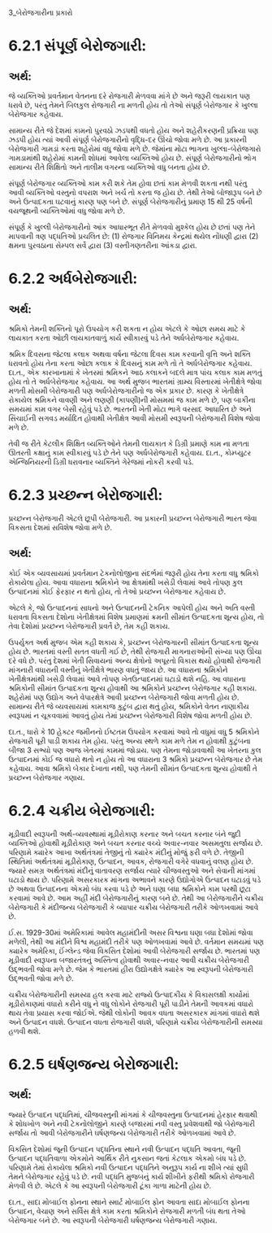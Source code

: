 3_બેરોજગારીના પ્રકારો

# 6.2.1 સંપૂર્ણ બેરોજગારી:

## અર્થ:
જે વ્યક્તિઓ પ્રવર્તમાન વેતનના દરે રોજગારી મેળવવા માંગે છે અને જરૂરી લાયકાત પણ ધરાવે છે, પરંતુ તેમને બિલકુલ રોજગારી ના મળતી હોય તો તેઓ સંપૂર્ણ બેરોજગાર કે ખુલ્લા બેરોજગાર કહેવાય.

સામાન્ય રીતે જે દેશમાં કામનો પુરવઠો ઝડપથી વધતો હોય અને શહેરીકરણની પ્રક્રિયા પણ ઝડપી હોય ત્યાં આવી સંપૂર્ણ બેરોજગારીનો વૃદ્ધિ-દર ઊંચો જોવા મળે છે. આ પ્રકારની બેરોજગારી ગામડાં કરતા શહેરોમાં વધુ જોવા મળે છે. જેમાંના મોટા ભાગના ખુલ્લા-બેરોજગારો ગામડામાંથી શહેરોમાં કામની શોધમાં આવેલા વ્યક્તિઓ હોય છે. સંપૂર્ણ બેરોજગારીનો ભોગ સામાન્ય રીતે શિક્ષિતો અને તાલીમ વગરના વ્યક્તિઓ વધુ બનતા હોય છે.

સંપૂર્ણ બેરોજગાર વ્યક્તિઓ કામ કરી શકે તેમ હોવા છતાં કામ મેળવી શકતા નથી પરંતુ આવી વ્યક્તિઓ વસ્તુનો વપરાશ અને ખર્ચ તો કરતા જ હોય છે. તેથી તેઓ બોજારૂપ બને છે અને ઉત્પાદકતા ઘટવાનું કારણ પણ બને છે. સંપૂર્ણ બેરોજગારીનું પ્રમાણ 15 થી 25 વર્ષની વયજૂથની વ્યક્તિઓમાં વધુ જોવા મળે છે.

સંપૂર્ણ કે ખુલ્લી બેરોજગારીનો આંક આધારભૂત રીતે મેળવવો મુશ્કેલ હોય છે છતાં પણ તેને માપવાની ત્રણ પદ્ધતિઓ પ્રચલિત છે:
(1) રોજગાર વિનિમય કેન્દ્રમાં થયેલ નોંધણી દ્વારા (2) ક્ષમના પુરવઠાના સેમ્પલ સર્વે દ્વારા (3) વસ્તીગણતરીના આંકડા દ્વારા.

# 6.2.2 અર્ધબેરોજગારી:

## અર્થ:
શ્રમિકો તેમની શક્તિનો પૂરો ઉપયોગ કરી શકતા ન હોય એટલે કે ઓછા સમય માટે કે લાયકાત કરતા ઓછી લાયકાતવાળું કાર્ય સ્વીકારવું પડે તેને અર્ધબેરોજગાર કહેવાય.

શ્રમિક દિવસના જેટલા કલાક અથવા વર્ષના જેટલા દિવસ કામ કરવાની વૃત્તિ અને શક્તિ ધરાવતો હોય તેના કરતા ઓછા કલાક કે દિવસનું કામ મળે તો તે અર્ધબેરોજગાર કહેવાય. દા.ત., એક કારખાનામાં કે ખેતરમાં શ્રમિકને આઠ કલાકને બદલે માત્ર પાંચ કલાક કામ મળતું હોય તો તે અર્ધબેરોજગાર કહેવાય. આ અર્થ મુજબ ભારતમાં ગ્રામ્ય વિસ્તારમાં ખેતીક્ષેત્રે જોવા મળતી મોસમી બેરોજગારી પણ અર્ધબેરોજગારીનો જ એક પ્રકાર છે. કારણ કે ખેતીક્ષેત્રે રોકાયેલ શ્રમિકને વાવણી અને લણણી (કાપણી)ની મોસમમાં જ કામ મળે છે, પણ બાકીના સમયમાં કામ વગર બેસી રહેવું પડે છે. ભારતની ખેતી મોટા ભાગે વરસાદ આધારિત છે અને સિંચાઈની સગવડ મર્યાદિત હોવાથી ખેતીક્ષેત્ર આવી મોસમી સ્વરૂપની બેરોજગારી વિશેષ જોવા મળે છે.

તેવી જ રીતે કેટલીક શિક્ષિત વ્યક્તિઓને તેમની લાયકાત કે ડિગ્રી પ્રમાણે કામ ના મળતા ઊતરતી કક્ષાનું કામ સ્વીકારવું પડે છે તેને પણ અર્ધબેરોજગારી કહેવાય. દા.ત., કોમ્પ્યુટર એન્જિનિયરની ડિગ્રી ધરાવનાર વ્યક્તિને ગેરેજમાં નોકરી કરવી પડે.

# 6.2.3 પ્રચ્છન્ન બેરોજગારી:

પ્રચ્છન્ન બેરોજગારી એટલે છૂપી બેરોજગારી. આ પ્રકારની પ્રચ્છન્ન બેરોજગારી ભારત જેવા વિકસતા દેશમાં સવિશેષ જોવા મળે છે.

## અર્થ:
કોઈ એક વ્યવસાયમાં પ્રવર્તમાન ટેકનોલોજીના સંદર્ભમાં જરૂરી હોય તેના કરતા વધુ શ્રમિકો રોકાયેલા હોય. આવા વધારાના શ્રમિકોને આ ક્ષેત્રમાંથી ખસેડી લેવામાં આવે તોપણ કુલ ઉત્પાદનમાં કોઈ ફેરફાર ન થતો હોય, તો તેઓ પ્રચ્છન્ન બેરોજગાર કહેવાય છે.

એટલે કે, જો ઉત્પાદનનાં સાધનો અને ઉત્પાદનની ટેકનિક આપેલી હોય અને અતિ વસ્તી ધરાવતા વિકસતા દેશોના ખેતીક્ષેત્રમાં વિશેષ પ્રમાણમાં ક્રમની સીમાંત ઉત્પાદકતા શૂન્ય હોય, તો તેવા દેશોમાં પ્રચ્છન્ન બેરોજગારી પ્રવર્તે છે, તેમ કહી શકાય.

ઉપર્યુક્ત અર્થ મુજબ એમ કહી શકાય કે, પ્રચ્છન્ન બેરોજગારની સીમાંત ઉત્પાદકતા શૂન્ય હોય છે.
ભારતમાં વસ્તી સતત વધતી ગઈ છે, તેથી રોજગારી માગનારાઓની સંખ્યા પણ ઊંચા દરે વધે છે. પરંતુ દેશમાં ખેતી સિવાયનાં અન્ય ક્ષેત્રોનો અપૂરતો વિકાસ થયો હોવાથી રોજગારી માંગનારી વધારાની વસ્તીનું ખેતીક્ષેત્રે ભારણ વધતું જાય છે. આ વધારાના શ્રમિકોને ખેતીક્ષેત્રમાંથી ખસેડી લેવામાં આવે તોપણ ખેતઉત્પાદનમાં ઘટાડો થશે નહિ. આ વધારાના શ્રમિકોની સીમાંત ઉત્પાદકતા શૂન્ય હોવાથી આ શ્રમિકોને પ્રચ્છન્ન બેરોજગાર કહી શકાય. શહેરોમાં પણ ઉદ્યોગ અને વેપારક્ષેત્રે આવી પ્રચ્છન્ન બેરોજગારી જોવા મળતી હોય છે. સામાન્ય રીતે જે વ્યવસાયમાં કામકાજ કુટુંબ દ્વારા થતું હોય, શ્રમિકોને વેતન નાણાકીય સ્વરૂપમાં ન ચૂકવવામાં આવતું હોય તેમાં પ્રચ્છન્ન બેરોજગારી વિશેષ જોવા મળતી હોય છે.

દા.ત., ધારો કે 10 હેક્ટર જમીનનો ઈષ્ટતમ ઉપયોગ કરવામાં આવે તો વધુમાં વધુ 5 શ્રમિકોને રોજગારી પૂરી પાડી શકાય તેમ હોય. પરંતુ અન્ય સ્થળે કામ મળે તેમ ન હોવાથી કુટુંબના બીજા 3 સભ્યો પણ આજ ખેતરમાં કામમાં જોડાય. પણ તેમના જોડાવવાથી આ ખેતરના કુલ ઉત્પાદનમાં કોઈ જ વધારો થતો ન હોય તો આ વધારાના 3 શ્રમિકો પ્રચ્છન્ન બેરોજગાર છે તેમ કહેવાય. આવા શ્રમિકો બેકાર દેખાતા નથી, પણ તેમની સીમાંત ઉત્પાદકતા શૂન્ય હોવાથી તે પ્રચ્છન્ન બેરોજગાર ગણાય.

# 6.2.4 ચક્રીય બેરોજગારી:

મૂડીવાદી સ્વરૂપની અર્થ-વ્યવસ્થામાં મૂડીરોકાણ કરનાર અને બચત કરનાર બંને જુદી વ્યક્તિઓ હોવાથી મૂડીરોકાણ અને બચત કરનાર વચ્ચે અવાર-નવાર અસમતુલા સર્જાય છે. પરિણામે ક્યારેક આખા અર્થતંત્રમાં તેજીનું તો ક્યારેક મંદીનું મોજું ફરી વળે છે. તેજીની સ્થિતિમાં અર્થતંત્રમાં મૂડીરોકાણ, ઉત્પાદન, આવક, રોજગારી વગેરે વધવાનું વલણ હોય છે. જ્યારે સમગ્ર અર્થતંત્રમાં મંદીનું વાતાવરણ સર્જાય ત્યારે ચીજવસ્તુઓ અને સેવાની માંગમાં ઘટાડો થાય છે. પરિણામે અસરકારક માંગના અભાવને કારણે ઉદ્યોગોએ ઉત્પાદન ઘટાડવું પડે છે અથવા ઉત્પાદનના એકમો બંધ કરવા પડે છે અને ઘણા બધા શ્રમિકોને કામ પરથી છૂટા કરવામાં આવે છે. આમ અહીં મંદી બેરોજગારીનું કારણ બને છે. તેથી આ બેરોજગારીને ચક્રીય બેરોજગારી કે મંદીજન્ય બેરોજગારી કે વ્યાપાર ચક્રીય બેરોજગારી તરીકે ઓળખવામાં આવે છે.

ઈ.સ. 1929-30માં અમેરિકામાં આવેલ મહામંદીની અસર વિશ્વના ઘણા બધા દેશોમાં જોવા મળેલી, તેથી આ મંદીને વિશ્વ મહામંદી તરીકે પણ ઓળખવામાં આવે છે. વર્તમાન સમયમાં પણ ક્યારેક અમેરિકા, ઈંગ્લેન્ડ જેવા વિકસિત દેશોમાં આવી બેરોજગારી સર્જાય છે. ભારતમાં પણ મૂડીવાદી સ્વરૂપના બજારતંત્રનું અસ્તિત્વ હોવાથી અવાર-નવાર આવી ચક્રીય બેરોજગારી ઉદ્ભવતી જોવા મળે છે. જેમ કે ભારતમાં હીરા ઉદ્યોગક્ષેત્રે ક્યારેક આ સ્વરૂપની બેરોજગારી ઉદ્ભવતી જોવા મળે છે.

ચક્રીય બેરોજગારીની સમસ્યા હલ કરવા માટે રાજ્યે ઉત્પાદકીય કે વિકાસલક્ષી કાર્યોમાં મૂડીરોકાણમાં વધારો કરીને વધુ ને વધુ લોકોને રોજગારી પૂરી પાડીને તેમની આવકમાં વધારો થાય તેવા પ્રયાસ કરવા જોઈએ. જેથી લોકોની આવક વધતા અસરકારક માંગમાં વધારો થશે અને ઉત્પાદન વધશે. ઉત્પાદન વધતા રોજગારી વધશે, પરિણામે ચક્રીય બેરોજગારીની સમસ્યા હળવી થશે.

# 6.2.5 ઘર્ષણજન્ય બેરોજગારી:

## અર્થ:
જ્યારે ઉત્પાદન પદ્ધતિમાં, ચીજવસ્તુની માંગમાં કે ચીજવસ્તુના ઉત્પાદનમાં હેરફાર થવાથી કે શોધખોળ અને નવી ટેકનોલોજીને કારણે બજારમાં નવી વસ્તુ પ્રવેશવાથી જો બેરોજગારી સર્જાય તો આવી બેરોજગારીને ઘર્ષણજન્ય બેરોજગારી તરીકે ઓળખવામાં આવે છે.

વિકસિત દેશોમાં જૂની ઉત્પાદન પદ્ધતિના સ્થાને નવી ઉત્પાદન પદ્ધતિ આવતા, જૂની ઉત્પાદન પદ્ધતિવાળા એકમોને આર્થિક રીતે નુકસાન જતાં કેટલાક એકમો બંધ પડે છે. પરિણામે તેમાં રોકાયેલા શ્રમિકો નવી ઉત્પાદન પદ્ધતિને અનુરૂપ કાર્ય ના શીખે ત્યાં સુધી તેમને બેરોજગાર રહેવું પડે છે. નવી પદ્ધતિ મુજબનું કાર્ય શીખીને ફરીથી શ્રમિકો રોજગારી મેળવી લે છે. એટલે કે આ સ્વરૂપની બેરોજગારી ટૂંકા ગાળા માટેની હોય છે.

દા.ત., સાદા મોબાઈલ ફોનના સ્થાને સ્માર્ટ મોબાઈલ ફોન આવતા સાદા મોબાઈલ ફોનના ઉત્પાદન, વેચાણ અને સર્વિસ ક્ષેત્રે કામ કરતા શ્રમિકોને રોજગારી મળતી બંધ થતા તેઓ બેરોજગાર બને છે. આ સ્વરૂપની બેરોજગારી ઘર્ષણજન્ય બેરોજગારી ગણાય.
